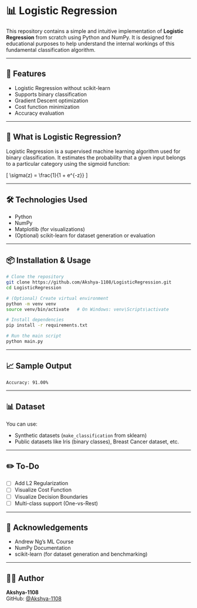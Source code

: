 # 📊 Logistic Regression

This repository contains a simple and intuitive implementation of **Logistic Regression** from scratch using Python and NumPy. It is designed for educational purposes to help understand the internal workings of this fundamental classification algorithm.

---

## 🚀 Features

- Logistic Regression without scikit-learn
- Supports binary classification
- Gradient Descent optimization
- Cost function minimization
- Accuracy evaluation

---

## 🧠 What is Logistic Regression?

Logistic Regression is a supervised machine learning algorithm used for binary classification. It estimates the probability that a given input belongs to a particular category using the sigmoid function:

\[
\sigma(z) = \frac{1}{1 + e^{-z}}
\]

---

## 🛠️ Technologies Used

- Python
- NumPy
- Matplotlib (for visualizations)
- (Optional) scikit-learn for dataset generation or evaluation

---

## 📦 Installation & Usage

```bash
# Clone the repository
git clone https://github.com/Akshya-1108/LogisticRegression.git
cd LogisticRegression

# (Optional) Create virtual environment
python -m venv venv
source venv/bin/activate   # On Windows: venv\Scripts\activate

# Install dependencies
pip install -r requirements.txt

# Run the main script
python main.py
```

---

## 📈 Sample Output

```
Accuracy: 91.00%
```

---

## 📊 Dataset

You can use:
- Synthetic datasets (`make_classification` from sklearn)
- Public datasets like Iris (binary classes), Breast Cancer dataset, etc.

---

## ✏️ To-Do

- [ ] Add L2 Regularization
- [ ] Visualize Cost Function
- [ ] Visualize Decision Boundaries
- [ ] Multi-class support (One-vs-Rest)

---

## 🙌 Acknowledgements

- Andrew Ng’s ML Course
- NumPy Documentation
- scikit-learn (for dataset generation and benchmarking)

---

## 🧑‍💻 Author

**Akshya-1108**  
GitHub: [@Akshya-1108](https://github.com/Akshya-1108)
